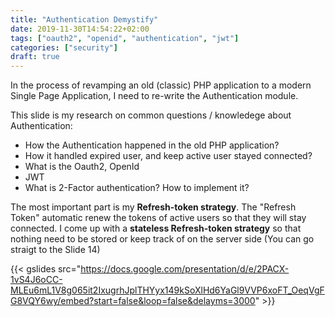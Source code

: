 ```yaml
---
title: "Authentication Demystify"
date: 2019-11-30T14:54:22+02:00
tags: ["oauth2", "openid", "authentication", "jwt"]
categories: ["security"]
draft: true
---
```


In the process of revamping an old (classic) PHP application to a modern Single Page Application, I need to re-write the Authentication module.

This slide is my research on common questions / knowledege about Authentication:

* How the Authentication happened in the old PHP application?
* How it handled expired user, and keep active user stayed connected?
* What is the Oauth2, OpenId
* JWT
* What is 2-Factor authentication? How to implement it?

The most important part is my **Refresh-token strategy**. The "Refresh Token" automatic renew the tokens of active users so that they will stay connected.
I come up with a **stateless Refresh-token strategy** so that nothing need to be stored or keep track of on the server side (You can go straigt to the Slide 14)

{{< gslides src="https://docs.google.com/presentation/d/e/2PACX-1vS4J6oCC-MLEu6mL1V8g065it2IxugrhJplTHYyx149kSoXlHd6YaGl9VVP6xoFT_OeqVgFG8VQY6wy/embed?start=false&loop=false&delayms=3000" >}}

<!--
<iframe src="https://docs.google.com/presentation/d/e/2PACX-1vS4J6oCC-MLEu6mL1V8g065it2IxugrhJplTHYyx149kSoXlHd6YaGl9VVP6xoFT_OeqVgFG8VQY6wy/embed?start=false&loop=false&delayms=3000" frameborder="0" width="960" height="569" allowfullscreen="true" mozallowfullscreen="true" webkitallowfullscreen="true"></iframe>
-->